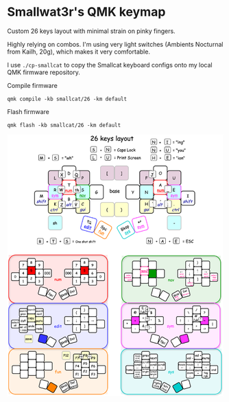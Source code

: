 # Smallwat3r's QMK keymap

Custom 26 keys layout with minimal strain on pinky fingers.

Highly relying on combos. I'm using very light switches (Ambients Nocturnal from Kailh, 20g), which makes it very comfortable.

I use `./cp-smallcat` to copy the Smallcat keyboard configs onto my local QMK firmware repository.

Compile firmware
```
qmk compile -kb smallcat/26 -km default 
```

Flash firmware
```
qmk flash -kb smallcat/26 -km default 
```

![keymap](./images/keymap.png)
